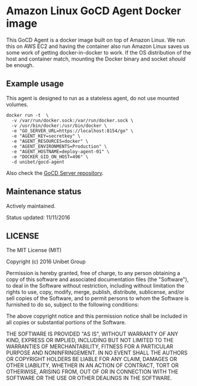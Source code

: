 # Amazon Linux GoCD Agent Docker image

This GoCD Agent is a docker image built on top of Amazon Linux. We run this on AWS EC2 and having the container also run Amazon Linux saves us some work of getting docker-in-docker to work. If the OS distribution of the host and container match, mounting the Docker binary and socket _should_ be enough.

## Example usage

This agent is designed to run as a stateless agent, do not use mounted volumes.

```
docker run -t  \
  -v /var/run/docker.sock:/var/run/docker.sock \
  -v /usr/bin/docker:/usr/bin/docker \
  -e "GO_SERVER_URL=https://localhost:8154/go" \
  -e "AGENT_KEY=secretkey" \
  -e "AGENT_RESOURCES=docker" \
  -e "AGENT_ENVIRONMENTS=Production" \
  -e "AGENT_HOSTNAME=deploy-agent-01" \
  -e "DOCKER_GID_ON_HOST=496" \
  -d unibet/gocd-agent
```

Also check the [GoCD Server repository](https://github.com/unibet/docker-gocd-server).

## Maintenance status

Actively maintained.

Status updated: 11/11/2016


## LICENSE

The MIT License (MIT)

Copyright (c) 2016 Unibet Group

Permission is hereby granted, free of charge, to any person obtaining a copy
of this software and associated documentation files (the "Software"), to deal
in the Software without restriction, including without limitation the rights
to use, copy, modify, merge, publish, distribute, sublicense, and/or sell
copies of the Software, and to permit persons to whom the Software is
furnished to do so, subject to the following conditions:

The above copyright notice and this permission notice shall be included in all
copies or substantial portions of the Software.

THE SOFTWARE IS PROVIDED "AS IS", WITHOUT WARRANTY OF ANY KIND, EXPRESS OR
IMPLIED, INCLUDING BUT NOT LIMITED TO THE WARRANTIES OF MERCHANTABILITY,
FITNESS FOR A PARTICULAR PURPOSE AND NONINFRINGEMENT. IN NO EVENT SHALL THE
AUTHORS OR COPYRIGHT HOLDERS BE LIABLE FOR ANY CLAIM, DAMAGES OR OTHER
LIABILITY, WHETHER IN AN ACTION OF CONTRACT, TORT OR OTHERWISE, ARISING FROM,
OUT OF OR IN CONNECTION WITH THE SOFTWARE OR THE USE OR OTHER DEALINGS IN THE
SOFTWARE.

